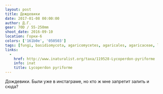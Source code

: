 ```yaml
---
layout: post
title: Дождевики
date: 2017-01-08 00:00:00
author: Д.Г.
gear: 70D / 55-250mm
shoot_date: 2016-09-10
location: Горки-6
colors: ['161b0e', '050503']
tags: [fungi, basidiomycota, agaricomycetes, agaricales, agaricaceae, lycoperdon, lycoperdon pyriforme]
links:
  -
    href: http://www.inaturalist.org/taxa/119528-Lycoperdon-pyriforme
    info: inat
    title: Lycoperdon pyriforme
---
```


Дождевики. Были уже в инстаграме, но кто ж мне запретит залить и сюда?

